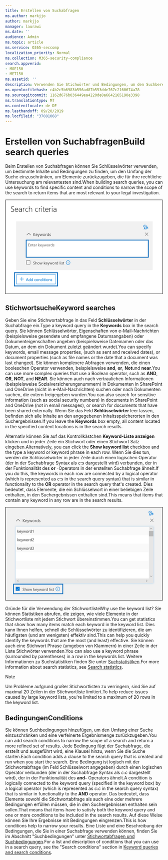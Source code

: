 ```yaml
---
title: Erstellen von Suchabfragen
ms.author: markjjo
author: markjjo
manager: laurawi
ms.date: ''
audience: Admin
ms.topic: article
ms.service: O365-seccomp
localization_priority: Normal
ms.collection: M365-security-compliance
search.appverid:
- MOE150
- MET150
ms.assetid: ''
description: Verwenden Sie Stichwörter und Bedingungen, um den Suchbereich bei der Suche nach Daten einzuschränken, wenn Sie die erweiterte eDiscovery in Microsoft 365 verwenden.
ms.openlocfilehash: c4b2c5b6983b556ad87b553dde767c2160674a78
ms.sourcegitcommit: 1162d676b036449ea4220de8a6642165190e3398
ms.translationtype: MT
ms.contentlocale: de-DE
ms.lasthandoff: 09/20/2019
ms.locfileid: "37081068"
---
```

# <a name="build-search-queries"></a><span data-ttu-id="da81a-103">Erstellen von Suchabfragen</span><span class="sxs-lookup"><span data-stu-id="da81a-103">Build search queries</span></span>

<span data-ttu-id="da81a-104">Beim Erstellen von Suchabfragen können Sie Schlüsselwörter verwenden, um bestimmte Inhalte und Bedingungen zu finden, um den Umfang der Suche einzuschränken, um Elemente zurückzugeben, die für ihre rechtliche Untersuchung am relevantesten sind.</span><span class="sxs-lookup"><span data-stu-id="da81a-104">When building search queries, you can use keywords to find specific content and conditions to narrow the scope of the search to return items that are most relevant to your legal investigation.</span></span>

![Verwenden von Stichwörtern und Bedingungen zum Einschränken der Ergebnisse einer Suche](media/SearchQueryBox.png)

## <a name="keyword-searches"></a><span data-ttu-id="da81a-106">Stichwortsuche</span><span class="sxs-lookup"><span data-stu-id="da81a-106">Keyword searches</span></span>

<span data-ttu-id="da81a-107">Geben Sie eine Stichwortabfrage in das Feld **Schlüsselwörter** in der Suchabfrage ein.</span><span class="sxs-lookup"><span data-stu-id="da81a-107">Type a keyword query in the **Keywords** box in the search query.</span></span> <span data-ttu-id="da81a-108">Sie können Schlüsselwörter, Eigenschaften von e-Mail-Nachrichten (beispielsweise gesendete und empfangene Datumsangaben) oder Dokumenteigenschaften angeben (beispielsweise Dateinamen oder das Datum, an dem ein Dokument zuletzt geändert wurde).</span><span class="sxs-lookup"><span data-stu-id="da81a-108">You can specify keywords, email message properties, (such as sent and received dates), or document properties (such as file names or the date that a document was last changed).</span></span> <span data-ttu-id="da81a-109">Sie können komplexere Abfragen verwenden, die einen booleschen Operator verwenden, beispielsweise **and**, **or**, **Not**und **near**.</span><span class="sxs-lookup"><span data-stu-id="da81a-109">You can use more complex queries that use a Boolean operator, such as **AND**, **OR**, **NOT**, and **NEAR**.</span></span> <span data-ttu-id="da81a-110">Sie können auch nach vertraulichen Informationen (beispielsweise Sozialversicherungsnummern) in Dokumenten in SharePoint und OneDrive (nicht in e-Mail-Nachrichten) suchen oder nach Dokumenten suchen, die extern freigegeben wurden.</span><span class="sxs-lookup"><span data-stu-id="da81a-110">You can also search for sensitive information (such as social security numbers) in documents in SharePoint and OneDrive (not in email messages), or search for documents that have been shared externally.</span></span> <span data-ttu-id="da81a-111">Wenn Sie das Feld **Schlüsselwörter** leer lassen, befinden sich alle Inhalte an den angegebenen Inhaltsspeicherorten in den Suchergebnissen.</span><span class="sxs-lookup"><span data-stu-id="da81a-111">If you leave the **Keywords** box empty, all content located in the specified content locations is in the search results.</span></span>
    
<span data-ttu-id="da81a-112">Alternativ können Sie auf das Kontrollkästchen **Keyword-Liste anzeigen** klicken und in jeder Zeile ein Stichwort oder einen Stichwort Satz eingeben.</span><span class="sxs-lookup"><span data-stu-id="da81a-112">Alternatively, you can click the **Show keyword list** checkbox and the type a keyword or keyword phrase in each row.</span></span> <span data-ttu-id="da81a-113">Wenn Sie dies tun, werden die Schlüsselwörter in jeder Zeile durch einen logischen Operator (der in der Suchabfrage Syntax als *c:s* dargestellt wird) verbunden, der in der Funktionalität des **or** -Operators in der erstellten Suchabfrage ähnelt.</span><span class="sxs-lookup"><span data-stu-id="da81a-113">If you do this, the keywords in each row are connected by a logical operator (which is represented as *c:s* in the search query syntax) that is similar in functionality to the **OR** operator in the search query that's created.</span></span> <span data-ttu-id="da81a-114">Dies bedeutet, dass Elemente, die ein Schlüsselwort in einer beliebigen Zeile enthalten, in den Suchergebnissen enthalten sind.</span><span class="sxs-lookup"><span data-stu-id="da81a-114">This means that items that contain any keyword in any row are in the search results.</span></span>

![Verwenden der Stichwortliste zum Abrufen von Statistiken zu jedem Stichwort in der Abfrage](media/KeywordListSearch.png)

<span data-ttu-id="da81a-116">Gründe für die Verwendung der Stichwortliste</span><span class="sxs-lookup"><span data-stu-id="da81a-116">Why use the keyword list?</span></span> <span data-ttu-id="da81a-117">Sie können Statistiken abrufen, die zeigen, wie viele Elemente in der Stichwortliste mit jedem Stichwort übereinstimmen.</span><span class="sxs-lookup"><span data-stu-id="da81a-117">You can get statistics that show how many items match each keyword in the keyword list.</span></span> <span data-ttu-id="da81a-118">Dies kann Ihnen helfen, schnell die Schlüsselwörter zu identifizieren, die am häufigsten (und am wenigsten) effektiv sind.</span><span class="sxs-lookup"><span data-stu-id="da81a-118">This can help you quickly identify the keywords that are the most (and least) effective.</span></span> <span data-ttu-id="da81a-119">Sie können auch eine Stichwort Phrase (umgeben von Klammern) in einer Zeile in der Liste Stichwörter verwenden.</span><span class="sxs-lookup"><span data-stu-id="da81a-119">You can also use a keyword phrase (surrounded by parentheses) in a row in the keywords list.</span></span> <span data-ttu-id="da81a-120">Weitere Informationen zu Suchstatistiken finden Sie unter [Suchstatistiken](search-statistics.md).</span><span class="sxs-lookup"><span data-stu-id="da81a-120">For more information about search statistics, see [Search statistics](search-statistics.md).</span></span>

> [!NOTE]
> <span data-ttu-id="da81a-121">Um Probleme aufgrund großer Stichwortlisten zu verringern, sind Sie auf maximal 20 Zeilen in der Stichwortliste limitiert.</span><span class="sxs-lookup"><span data-stu-id="da81a-121">To help reduce issues caused by large keyword lists, you're limited to a maximum of 20 rows in the keyword list.</span></span>

## <a name="conditions"></a><span data-ttu-id="da81a-122">Bedingungen</span><span class="sxs-lookup"><span data-stu-id="da81a-122">Conditions</span></span>
    
<span data-ttu-id="da81a-123">Sie können Suchbedingungen hinzufügen, um den Umfang einer Suche einzuschränken und eine verfeinerte Ergebnismenge zurückzugeben.</span><span class="sxs-lookup"><span data-stu-id="da81a-123">You can add search conditions to narrow the scope of a search and return a more refined set of results.</span></span> <span data-ttu-id="da81a-124">Jede Bedingung fügt der Suchabfrage, die erstellt und ausgeführt wird, eine Klausel hinzu, wenn Sie die Suche starten.</span><span class="sxs-lookup"><span data-stu-id="da81a-124">Each condition adds a clause to the search query that is created and run when you start the search.</span></span> <span data-ttu-id="da81a-125">Eine Bedingung ist logisch mit der Stichwortabfrage (im Feld Schlüsselwort angegeben) durch einen logischen Operator verbunden (der in der Suchabfrage Syntax als *c:c* dargestellt wird), der in der Funktionalität des **and-** Operators ähnelt.</span><span class="sxs-lookup"><span data-stu-id="da81a-125">A condition is logically connected to the keyword query (specified in the keyword box) by a logical operator (which is represented as *c:c* in the search query syntax) that is similar in functionality to the **AND** operator.</span></span> <span data-ttu-id="da81a-126">Das bedeutet, dass Elemente sowohl die Stichwortabfrage als auch eine oder mehrere Bedingungen erfüllen müssen, die in den Suchergebnissen enthalten sein sollen.</span><span class="sxs-lookup"><span data-stu-id="da81a-126">That means that items have to satisfy both the keyword query and one or more conditions to be included in the search results.</span></span> <span data-ttu-id="da81a-127">Auf diese Weise können Sie Ihre Ergebnisse mit Bedingungen eingrenzen.</span><span class="sxs-lookup"><span data-stu-id="da81a-127">This is how conditions help to narrow your results.</span></span> <span data-ttu-id="da81a-128">Eine Liste und eine Beschreibung der Bedingungen, die Sie in einer Suchabfrage verwenden können, finden Sie im Abschnitt "Suchbedingungen" unter [Stichwortabfragen und Suchbedingungen](keyword-queries-and-search-conditions.md#search-conditions).</span><span class="sxs-lookup"><span data-stu-id="da81a-128">For a list and description of conditions that you can use in a search query, see the "Search conditions" section in [Keyword queries and search conditions](keyword-queries-and-search-conditions.md#search-conditions).</span></span>
